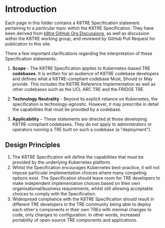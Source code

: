 # Introduction

Each page in this folder contains a K8TRE Specification statement pertaining to a particular topic within the K8TRE Specification. They have been derived from [k8tre GitHub Org Discussions](https://github.com/orgs/k8tre/discussions), as well as discussion within the K8TRE working group, and reviewed by GitHub Pull Request for publication to this site.

There a few important clarifications regarding the interpretation of these Specification statements:

1. **Scope** - The K8TRE Specification applies to Kubernetes-based TRE **codebases**. It is written for an audience of K8TRE codebase developers and defines what a K8TRE-compliant codebase Must, Should or May provide. This includes the K8TRE Reference Implementation as well as other codebases such as the UCL ARC TRE and the FRIDGE TRE.

2. **Technology Neutrality** - Beyond its explicit reliance on Kubernetes, the specification is technology-agnostic. However, it may prescribe in detail the capabilities that must be provided by a codebase.

3. **Applicability** – These statements are directed at those developing K8TRE-compliant codebases. They do not apply to administrators or operators running a TRE built on such a codebase (a "deployment").

## Design Principles

1. The K8TRE Specification will define the capabilities that must be provided by the underlying Kubernetes platform.
2. Whilst the Specification encourages Kubernetes best-practice, it will not impose particular implementation choices where many competing options exist. The Specification should leave room for TRE developers to make independent implementation choices based on their own organisational/business requirements, whilst still allowing acceptable choices to comply with the Specification.
3. Widespread compliance with the K8TRE Specification should result in different TRE developers in the TRE community being able to deploy each other's components in their own TREs with minimal changes to code, only changes to configuration. In other words, increased portability of open-source TRE components and applications.